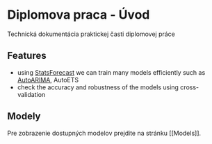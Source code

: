 # Diplomova praca - Úvod

Technická dokumentácia praktickej časti diplomovej práce

## Features
- using [StatsForecast](https://nixtla.github.io/statsforecast/) we can train many models efficiently such as [AutoARIMA](https://fvigh.github.io/dipl/Models/#autoarima), AutoETS 
- check the accuracy and robustness of the models using cross-validation


## Modely

Pre zobrazenie dostupných modelov prejdite na stránku [[Models]].

